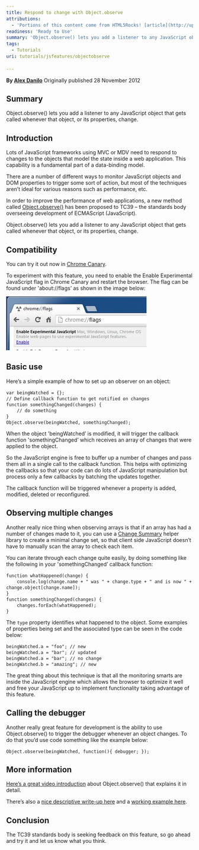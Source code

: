 ```yaml
---
title: Respond to change with Object.observe
attributions:
  - 'Portions of this content come from HTML5Rocks! [article](http://updates.html5rocks.com/2012/11/Respond-to-change-with-Object-observe)'
readiness: 'Ready to Use'
summary: 'Object.observe() lets you add a listener to any JavaScript object that gets called whenever that object, or its properties, change.'
tags:
  - Tutorials
uri: tutorials/jsfeatures/objectobserve

---
```

**By [Alex Danilo](http://www.html5rocks.com/profiles/#alexdanilo)**
Originally published 28 November 2012

## Summary

Object.observe() lets you add a listener to any JavaScript object that gets called whenever that object, or its properties, change.

## Introduction

Lots of JavaScript frameworks using MVC or MDV need to respond to changes to the objects that model the state inside a web application. This capability is a fundamental part of a data-binding model.

There are a number of different ways to monitor JavaScript objects and DOM properties to trigger some sort of action, but most of the techniques aren’t ideal for various reasons such as performance, etc.

In order to improve the performance of web applications, a new method called [Object.observe()](http://wiki.ecmascript.org/doku.php?id=harmony:observe) has been proposed to TC39 – the standards body overseeing development of ECMAScript (JavaScript).

Object.observe() lets you add a listener to any JavaScript object that gets called whenever that object, or its properties, change.

## Compatibility

You can try it out now in [Chrome Canary](https://tools.google.com/dlpage/chromesxs).

To experiment with this feature, you need to enable the Enable Experimental JavaScript flag in Chrome Canary and restart the browser. The flag can be found under 'about://flags’ as shown in the image below:

![objectobserve1.jpg](/assets/public/0/0b/objectobserve1.jpg)

## Basic use

Here’s a simple example of how to set up an observer on an object:

    var beingWatched = {};
    // Define callback function to get notified on changes
    function somethingChanged(changes) {
        // do something
    }
    Object.observe(beingWatched, somethingChanged);

When the object 'beingWatched’ is modified, it will trigger the callback function 'somethingChanged’ which receives an array of changes that were applied to the object.

So the JavaScript engine is free to buffer up a number of changes and pass them all in a single call to the callback function. This helps with optimizing the callbacks so that your code can do lots of JavaScript manipulation but process only a few callbacks by batching the updates together.

The callback function will be triggered whenever a property is added, modified, deleted or reconfigured.

## Observing multiple changes

Another really nice thing when observing arrays is that if an array has had a number of changes made to it, you can use a [Change Summary](https://github.com/rafaelw/ChangeSummary) helper library to create a minimal change set, so that client side JavaScript doesn’t have to manually scan the array to check each item.

You can iterate through each change quite easily, by doing something like the following in your 'somethingChanged’ callback function:

    function whatHappened(change) {
        console.log(change.name + " was " + change.type + " and is now " + change.object[change.name]);
    }
    function somethingChanged(changes) {
        changes.forEach(whatHappened);
    }

The `type` property identifies what happened to the object. Some examples of properties being set and the associated type can be seen in the code below:

    beingWatched.a = "foo"; // new
    beingWatched.a = "bar"; // updated
    beingWatched.a = "bar"; // no change
    beingWatched.b = "amazing"; // new

The great thing about this technique is that all the monitoring smarts are inside the JavaScript engine which allows the browser to optimize it well and free your JavaScript up to implement functionality taking advantage of this feature.

## Calling the debugger

Another really great feature for development is the ability to use Object.observe() to trigger the debugger whenever an object changes. To do that you’d use code something like the example below:

    Object.observe(beingWatched, function(){ debugger; });

## More information

[Here’s a great video introduction](https://www.youtube.com/watch?feature=player_embedded&v=VO--VXFJnmE) about Object.observe() that explains it in detail.

There’s also a [nice descriptive write-up here](http://weblog.bocoup.com/JavaScript-object-observe/) and a [working example here](http://simpl.info/observe/).

## Conclusion

The TC39 standards body is seeking feedback on this feature, so go ahead and try it and let us know what you think.

